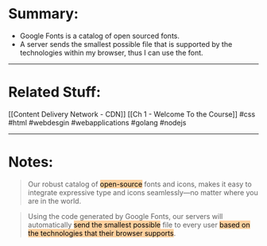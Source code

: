 # Summary:
- Google Fonts is a catalog of open sourced fonts.
- A server sends the smallest possible file that is supported by the technologies within my browser, thus I can use the font. 
---
# Related Stuff:
[[Content Delivery Network - CDN]]
[[Ch 1 - Welcome To the Course]]
#css 
#html 
#webdesgin 
#webapplications 
#golang 
#nodejs 

---
# Notes:
> Our robust catalog of <mark style="background: #FFB86CA6;">open-source</mark> fonts and icons, makes it easy to integrate expressive type and icons seamlessly—no matter where you are in the world.

> Using the code generated by Google Fonts, our servers will automatically <mark style="background: #FFB86CA6;">send the smallest possible</mark> file to every user <mark style="background: #FFB86CA6;">based on the technologies that their browser supports</mark>.
